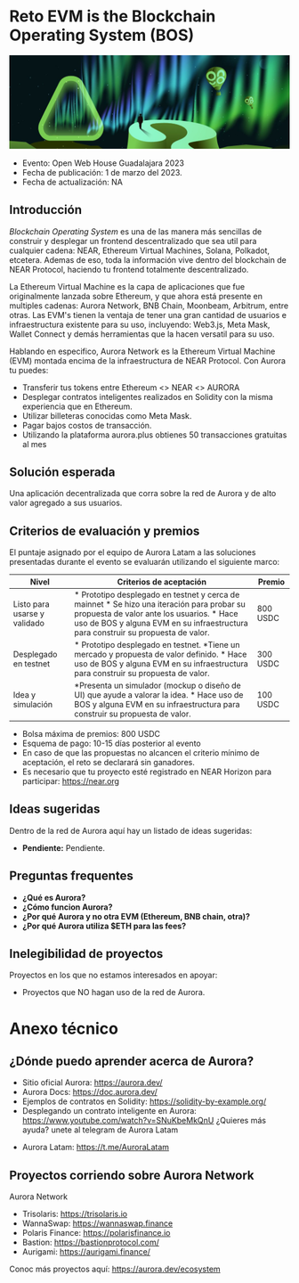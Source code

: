 # Reto EVM is the Blockchain Operating System (BOS)


![image](img/aurora.jpeg)
* Evento: Open Web House Guadalajara 2023
* Fecha de publicación: 1 de marzo del 2023.
* Fecha de actualización: NA
  

## Introducción

_Blockchain Operating System_ es una de las manera más sencillas de construir y desplegar un frontend descentralizado que sea util para cualquier cadena: NEAR, Ethereum Virtual Machines, Solana, Polkadot, etcetera. Ademas de eso, toda la información vive dentro del blockchain de NEAR Protocol, haciendo tu frontend totalmente descentralizado.

La Ethereum Virtual Machine es la capa de aplicaciones que fue originalmente lanzada sobre Ethereum, y que ahora está presente en multiples cadenas: Aurora Network, BNB Chain, Moonbeam, Arbitrum, entre otras. Las EVM's tienen la ventaja de tener una gran cantidad de usuarios e infraestructura existente para su uso, incluyendo: Web3.js, Meta Mask, Wallet Connect y demás herramientas que la hacen versatil para su uso.

Hablando en especifico, Aurora Network es la Ethereum Virtual Machine (EVM) montada encima de la infraestructura de NEAR Protocol. Con Aurora tu puedes:

- Transferir tus tokens entre Ethereum <> NEAR <> AURORA
- Desplegar contratos inteligentes realizados en Solidity con la misma experiencia que en Ethereum.
- Utilizar billeteras conocidas como Meta Mask.
- Pagar bajos costos de transacción.
- Utilizando la plataforma aurora.plus obtienes 50 transacciones gratuitas al mes

## Solución esperada

Una aplicación decentralizada que corra sobre la red de Aurora y de alto valor agregado a sus usuarios.


## Criterios de evaluación y premios

El puntaje asignado por el equipo de Aurora Latam a las soluciones presentadas durante el evento se evaluarán utilizando el siguiente marco:

| Nivel                        | Criterios de aceptación                                                                                                                                                                                        | Premio    |
|------------------------------|----------------------------------------------------------------------------------------------------------------------------------------------------------------------------------------------------------------|-----------|
| Listo para usarse y validado | * Prototipo desplegado en testnet y cerca de mainnet * Se hizo una iteración para probar su propuesta de valor ante los usuarios. * Hace uso de BOS y alguna EVM en su infraestructura para construir su propuesta de valor. | 800 USDC |
| Desplegado en testnet        | * Prototipo desplegado en testnet. *Tiene un mercado y propuesta de valor definido. * Hace uso de BOS y alguna EVM en su infraestructura para construir su propuesta de valor.                                               | 300 USDC  |
| Idea y simulación            | *Presenta un simulador (mockup o diseño de UI) que ayude a valorar la idea. * Hace uso de BOS y alguna EVM en su infraestructura para construir su propuesta de valor.                                                     | 100 USDC  |

- Bolsa máxima de premios: 800 USDC
- Esquema de pago: 10-15 días posterior al evento
- En caso de que las propuestas no alcancen el criterio mínimo de aceptación, el reto se declarará sin ganadores.
- Es necesario que tu proyecto esté registrado en NEAR Horizon para participar: https://near.org

## Ideas sugeridas

Dentro de la red de Aurora aquí hay un listado de ideas sugeridas:

- **Pendiente:** Pendiente.



## Preguntas frequentes

* **¿Qué es Aurora?** 
* **¿Cómo funcion Aurora?**
* **¿Por qué Aurora y no otra EVM (Ethereum, BNB chain, otra)?**
* **¿Por qué Aurora utiliza $ETH para las fees?**
  

## Inelegibilidad de proyectos
Proyectos en los que no estamos interesados en apoyar:

- Proyectos que NO hagan uso de la red de Aurora.

# Anexo técnico 
## ¿Dónde puedo aprender acerca de Aurora?

* Sitio oficial Aurora: https://aurora.dev/
* Aurora Docs: https://doc.aurora.dev/
* Ejemplos de contratos en Solidity: https://solidity-by-example.org/
* Desplegando un contrato inteligente en Aurora: https://www.youtube.com/watch?v=SNuKbeMkQnU
¿Quieres más ayuda? unete al telegram de Aurora Latam
- Aurora Latam: https://t.me/AuroraLatam

## Proyectos corriendo sobre Aurora Network

Aurora Network
- Trisolaris: https://trisolaris.io
- WannaSwap: https://wannaswap.finance
- Polaris Finance: https://polarisfinance.io
- Bastion: https://bastionprotocol.com/ 
- Aurigami: https://aurigami.finance/ 

Conoc más proyectos aquí: https://aurora.dev/ecosystem